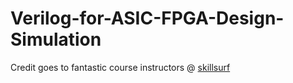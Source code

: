 # Verilog-for-ASIC-FPGA-Design-Simulation

Credit goes to fantastic course instructors @ [skillsurf](https://github.com/SkillSurf/systemverilog) 